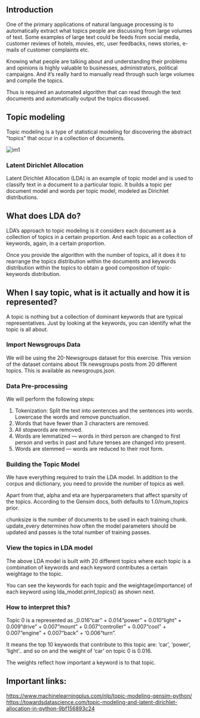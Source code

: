 ## Introduction
One of the primary applications of natural language processing is to automatically extract what topics people are discussing from large volumes of text. Some examples of large text could be feeds from social media, customer reviews of hotels, movies, etc, user feedbacks, news stories, e-mails of customer complaints etc.

Knowing what people are talking about and understanding their problems and opinions is highly valuable to businesses, administrators, political campaigns. And it’s really hard to manually read through such large volumes and compile the topics.

Thus is required an automated algorithm that can read through the text documents and automatically output the topics discussed.


## Topic modeling

Topic modeling is a type of statistical modeling for discovering the abstract “topics” that occur in a collection of documents.

![im1](https://user-images.githubusercontent.com/62843848/86842402-c2a4f380-c0c2-11ea-8241-88306117a2d9.png)

### Latent Dirichlet Allocation

Latent Dirichlet Allocation (LDA) is an example of topic model and is used to classify text in a document to a particular topic. 
It builds a topic per document model and words per topic model, modeled as Dirichlet distributions.


## What does LDA do?
LDA’s approach to topic modeling is it considers each document as a collection of topics in a certain proportion. And each topic as a collection of keywords, again, in a certain proportion.

Once you provide the algorithm with the number of topics, all it does it to rearrange the topics distribution within the documents and keywords distribution within the topics to obtain a good composition of topic-keywords distribution.

## When I say topic, what is it actually and how it is represented?

A topic is nothing but a collection of dominant keywords that are typical representatives. Just by looking at the keywords, you can identify what the topic is all about.

### Import Newsgroups Data
We will be using the 20-Newsgroups dataset for this exercise. This version of the dataset contains about 11k newsgroups posts from 20 different topics. This is available as newsgroups.json.

### Data Pre-processing

We will perform the following steps:
1. Tokenization: Split the text into sentences and the sentences into words. Lowercase the words and remove punctuation.
2. Words that have fewer than 3 characters are removed.
3. All stopwords are removed.
4. Words are lemmatized — words in third person are changed to first person and verbs in past and future tenses are changed into present.
5. Words are stemmed — words are reduced to their root form.

### Building the Topic Model
We have everything required to train the LDA model. In addition to the corpus and dictionary, you need to provide the number of topics as well.

Apart from that, alpha and eta are hyperparameters that affect sparsity of the topics. According to the Gensim docs, both defaults to 1.0/num_topics prior.

chunksize is the number of documents to be used in each training chunk. update_every determines how often the model parameters should be updated and passes is the total number of training passes.

 ### View the topics in LDA model
The above LDA model is built with 20 different topics where each topic is a combination of keywords and each keyword contributes a certain weightage to the topic.

You can see the keywords for each topic and the weightage(importance) of each keyword using lda_model.print_topics() as shown next.

### How to interpret this?

Topic 0 is a represented as _0.016“car” + 0.014“power” + 0.010“light” + 0.009“drive” + 0.007“mount” + 0.007“controller” + 0.007“cool” + 0.007“engine” + 0.007“back” + ‘0.006“turn”.

It means the top 10 keywords that contribute to this topic are: ‘car’, ‘power’, ‘light’.. and so on and the weight of ‘car’ on topic 0 is 0.016.

The weights reflect how important a keyword is to that topic.

## Important links:
<https://www.machinelearningplus.com/nlp/topic-modeling-gensim-python/>
<https://towardsdatascience.com/topic-modeling-and-latent-dirichlet-allocation-in-python-9bf156893c24>
